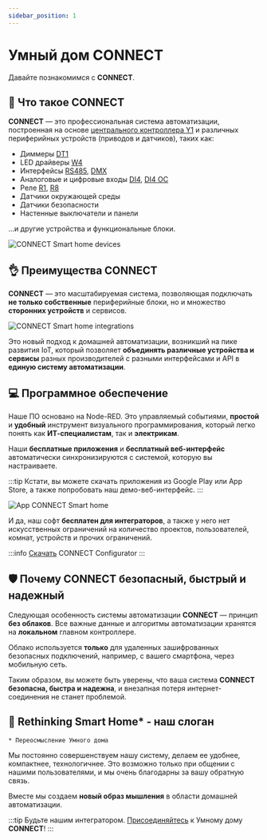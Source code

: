```yaml
---
sidebar_position: 1
---
```


# Умный дом CONNECT

Давайте познакомимся с **CONNECT**.

## 📃 Что такое CONNECT

**CONNECT** — это профессиональная система автоматизации, построенная на основе [центрального контроллера Y1](/docs/blocks/y1) и различных периферийных устройств (приводов и датчиков), таких как:
- Диммеры [DT1](/docs/blocks/dt1)
- LED драйверы [W4](/docs/blocks/w4)
- Интерфейсы [RS485](/docs/blocks/rs485), [DMX](/docs/blocks/dmx)
- Аналоговые и цифровые входы [DI4](/docs/blocks/di4), [DI4 OC](/docs/blocks/di4oc)
- Реле [R1](/docs/blocks/r1), [R8](/docs/blocks/r8)
- Датчики окружающей среды
- Датчики безопасности
- Настенные выключатели и панели

...и другие устройства и функциональные блоки.

![CONNECT Smart home devices](/img/Devices_w.webp)

## 👌 Преимущества CONNECT

**CONNECT** — это масштабируемая система, позволяющая подключать **не только собственные** периферийные блоки, но и множество **сторонних устройств** и сервисов.

![CONNECT Smart home integrations](/img/Integrations_w.png)


Это новый подход к домашней автоматизации, возникший на пике развития IoT, который позволяет **объединять различные устройства и сервисы** разных производителей с разными интерфейсами и API в **единую систему автоматизации**.


## 💻 Программное обеспечение

Наше ПО основано на Node-RED. Это управляемый событиями, **простой** и **удобный** инструмент визуального программирования, который легко понять как **ИТ-специалистам**, так и **электрикам**.

Наши **бесплатные приложения** и **бесплатный веб-интерфейс** автоматически синхронизируются с системой, которую вы настраиваете. 

:::tip
Кстати, вы можете скачать приложения из Google Play или App Store, а также попробовать наш демо-веб-интерфейс.
:::

![App CONNECT Smart home](/img/App.png)

И да, наш софт **бесплатен для интеграторов**, а также у него нет искусственных ограничений на количество проектов, пользователей, комнат, устройств и прочих ограничений.

:::info
[Скачать](https://yoctoconnect.com/pages/iglass-smart-home-free-software-downloads) CONNECT Configurator
:::

## 🛡️ Почему CONNECT безопасный, быстрый и надежный

Следующая особенность системы автоматизации **CONNECT** — принцип **без облаков**.
Все важные данные и алгоритмы автоматизации хранятся на **локальном** главном контроллере.

Облако используется **только** для удаленных зашифрованных безопасных подключений, например, с вашего смартфона, через мобильную сеть.

Таким образом, вы можете быть уверены, что ваша система **CONNECT** **безопасна, быстра и надежна**, и внезапная потеря интернет-соединения не станет проблемой.

## 🧠 Rethinking Smart Home* - наш слоган

`* Переосмысление Умного дома`

Мы постоянно совершенствуем нашу систему, делаем ее удобнее, компактнее, технологичнее. Это возможно только при общении с нашими пользователями, и мы очень благодарны за вашу обратную связь. 

Вместе мы создаем **новый образ мышления** в области домашней автоматизации.

:::tip
Будьте нашим интегратором. [Присоединяйтесь](https://yoctoconnect.com/pages/contacts) к Умному дому **CONNECT**!
:::